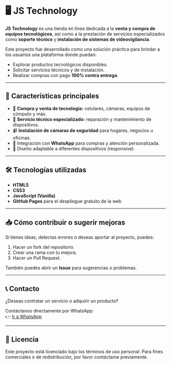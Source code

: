 # 🖥️ JS Technology

**JS Technology** es una tienda en línea dedicada a la **venta y compra de equipos tecnológicos**, así como a la prestación de servicios especializados como **soporte técnico** y **instalación de sistemas de videovigilancia**.

Este proyecto fue desarrollado como una solución práctica para brindar a los usuarios una plataforma donde puedan:
- Explorar productos tecnológicos disponibles.
- Solicitar servicios técnicos y de instalación.
- Realizar compras con pago **100% contra entrega**.

---

## 🚀 Características principales

- 🛒 **Compra y venta de tecnología:** celulares, cámaras, equipos de cómputo y más.
- 🧰 **Servicio técnico especializado:** reparación y mantenimiento de dispositivos.
- 📹 **Instalación de cámaras de seguridad** para hogares, negocios u oficinas.
- 💬 Integración con **WhatsApp** para compras y atención personalizada.
- 📱 Diseño adaptable a diferentes dispositivos (responsive).

---

## 🛠️ Tecnologías utilizadas

- **HTML5**  
- **CSS3**  
- **JavaScript (Vanilla)**  
- **GitHub Pages** para el despliegue gratuito de la web

---

## 📥 Cómo contribuir o sugerir mejoras

Si tienes ideas, detectas errores o deseas aportar al proyecto, puedes:

1. Hacer un fork del repositorio.
2. Crear una rama con tu mejora.
3. Hacer un Pull Request.

También puedes abrir un **Issue** para sugerencias o problemas.

---

## 📞 Contacto

¿Deseas contratar un servicio o adquirir un producto?

Contáctanos directamente por WhatsApp:  
👉 [Ir a WhatsApp](https://wa.me/573003858390)

---

## 📄 Licencia

Este proyecto está licenciado bajo los términos de uso personal. Para fines comerciales o de redistribución, por favor contáctame previamente.
